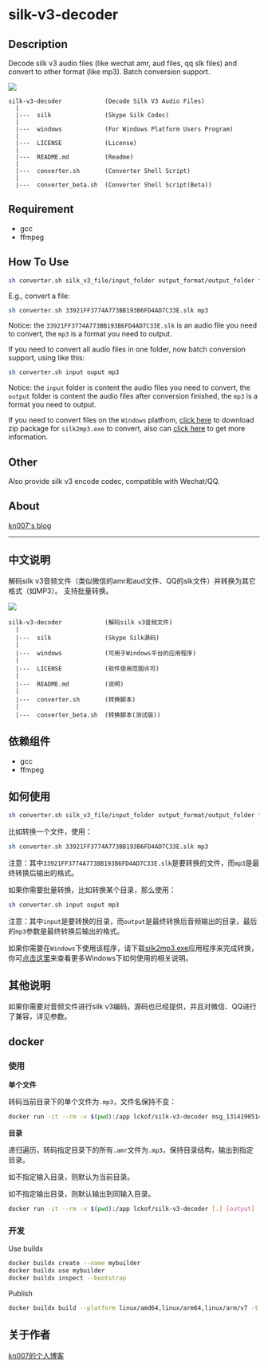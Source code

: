 # silk-v3-decoder

## Description

Decode silk v3 audio files (like wechat amr, aud files, qq slk files) and convert to other format (like mp3).
Batch conversion support.

<a href="https://github.com/kn007/silk-v3-decoder/blob/master/LICENSE"><img src="https://img.shields.io/badge/license-MIT-green.svg?style=flat"></a>

```text
silk-v3-decoder            (Decode Silk V3 Audio Files)
  |
  |---  silk               (Skype Silk Codec)
  |
  |---  windows            (For Windows Platform Users Program)
  |
  |---  LICENSE            (License)
  |
  |---  README.md          (Readme)
  |
  |---  converter.sh       (Converter Shell Script)
  |
  |---  converter_beta.sh  (Converter Shell Script(Beta))
```

## Requirement

* gcc
* ffmpeg

## How To Use

```sh
sh converter.sh silk_v3_file/input_folder output_format/output_folder flag(format)
```

E.g., convert a file:

```sh
sh converter.sh 33921FF3774A773BB193B6FD4AD7C33E.slk mp3
```

Notice: the `33921FF3774A773BB193B6FD4AD7C33E.slk` is an audio file you need to convert, the `mp3` is a format you need to output.

If you need to convert all audio files in one folder, now batch conversion support, using like this:

```sh
sh converter.sh input ouput mp3
```

Notice: the `input` folder is content the audio files you need to convert, the `output` folder is content the audio files after conversion finished, the `mp3` is a format you need to output.

If you need to convert files on the `Windows` platfrom, [click here](https://dl.kn007.net/directlink/silk2mp3.zip "silk2mp3.zip") to download zip package for `silk2mp3.exe` to convert, also can <a href='/windows' target="_blank">click here</a> to get more information.

## Other

Also provide silk v3 encode codec, compatible with Wechat/QQ.

## About

[kn007's blog](https://kn007.net)

***

## 中文说明

解码silk v3音频文件（类似微信的amr和aud文件、QQ的slk文件）并转换为其它格式（如MP3）。
支持批量转换。

<a href="https://github.com/kn007/silk-v3-decoder/blob/master/LICENSE"><img src="https://img.shields.io/badge/license-MIT-green.svg?style=flat"></a>

```text
silk-v3-decoder            (解码silk v3音频文件)
  |
  |---  silk               (Skype Silk源码)
  |
  |---  windows            (可用于Windows平台的应用程序)
  |
  |---  LICENSE            (软件使用范围许可)
  |
  |---  README.md          (说明)
  |
  |---  converter.sh       (转换脚本)
  |
  |---  converter_beta.sh  (转换脚本(测试版))
```

## 依赖组件

* gcc
* ffmpeg

## 如何使用

```sh
sh converter.sh silk_v3_file/input_folder output_format/output_folder flag(format)
```

比如转换一个文件，使用：

```sh
sh converter.sh 33921FF3774A773BB193B6FD4AD7C33E.slk mp3
```

注意：其中`33921FF3774A773BB193B6FD4AD7C33E.slk`是要转换的文件，而`mp3`是最终转换后输出的格式。

如果你需要批量转换，比如转换某个目录，那么使用：

```sh
sh converter.sh input ouput mp3
```

注意：其中`input`是要转换的目录，而`output`是最终转换后音频输出的目录，最后的`mp3`参数是最终转换后输出的格式。

如果你需要在`Windows`下使用该程序，请下载[silk2mp3.exe](https://dl.kn007.net/directlink/silk2mp3.zip "silk2mp3.zip")应用程序来完成转换，你可<a href='/windows' target="_blank">点击这里</a>来查看更多Windows下如何使用的相关说明。

## 其他说明

如果你需要对音频文件进行silk v3编码，源码也已经提供，并且对微信、QQ进行了兼容，详见参数。

## docker

### 使用

**单个文件**

转码当前目录下的单个文件为`.mp3`，文件名保持不变：

```sh
docker run -it --rm -v $(pwd):/app lckof/silk-v3-decoder msg_13141905142479bebcac2e0102.amr [102.mp3]
```

**目录**

递归遍历，转码指定目录下的所有`.amr`文件为`.mp3`，保持目录结构，输出到指定目录。

如不指定输入目录，则默认为当前目录。

如不指定输出目录，则默认输出到同输入目录。

```sh
docker run -it --rm -v $(pwd):/app lckof/silk-v3-decoder [.] [output]
```

### 开发

Use buildx

```sh
docker buildx create --name mybuilder
docker buildx use mybuilder
docker buildx inspect --bootstrap
```

Publish

```sh
docker buildx build --platform linux/amd64,linux/arm64,linux/arm/v7 -t lckof/silk-v3-decoder:latest --push .
```

## 关于作者

[kn007的个人博客](https://kn007.net)
